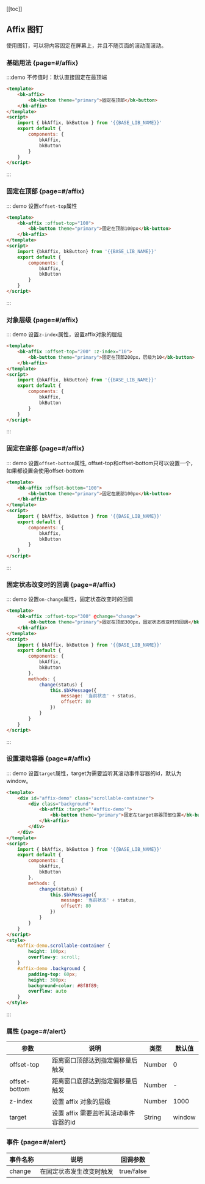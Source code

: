 <script>
  import { bkAffix, bkButton } from '@'

  export default {
    components: {
      bkAffix,
      bkButton
    },
    methods: {
      change(status) {
        this.$bkMessage({
          message: '当前状态' + status,
          offsetY: 80
        })
      }
    }
  }
</script>
<style>
    #affix-demo.scrollable-container {
        height: 100px;
        overflow-y: scroll;
    }
    #affix-demo .background {
        padding-top: 60px;
        height: 300px;
        background-color: #9b9b9b;
    }
</style>

[[toc]]

## Affix 图钉

使用图钉，可以将内容固定在屏幕上，并且不随页面的滚动而滚动。

### 基础用法 {page=#/affix}

:::demo 不传值时：默认直接固定在最顶端

```html
<template>
    <bk-affix>
        <bk-button theme="primary">固定在顶部</bk-button>
    </bk-affix>
</template>
<script>
    import { bkAffix, bkButton } from '{{BASE_LIB_NAME}}'
    export default {
        components: {
            bkAffix,
            bkButton
        }
    }
</script>
```
:::

### 固定在顶部 {page=#/affix}
::: demo 设置`offset-top`属性

```html
<template>
    <bk-affix :offset-top="100">
        <bk-button theme="primary">固定在顶部100px</bk-button>
    </bk-affix>
</template>
<script>
    import {bkAffix, bkButton} from '{{BASE_LIB_NAME}}'
    export default {
        components: {
            bkAffix,
            bkButton
        }
    }
</script>
```
:::

### 对象层级 {page=#/affix}
::: demo 设置`z-index`属性，设置affix对象的层级

```html
<template>
    <bk-affix :offset-top="200" :z-index="10">
        <bk-button theme="primary">固定在顶部200px，层级为10</bk-button>
    </bk-affix>
</template>
<script>
    import {bkAffix, bkButton} from '{{BASE_LIB_NAME}}'
    export default {
        components: {
            bkAffix,
            bkButton
        }
    }
</script>
```
:::

### 固定在底部 {page=#/affix}
::: demo 设置`offset-bottom`属性, offset-top和offset-bottom只可以设置一个，如果都设置会使用offset-bottom
```html
<template>
    <bk-affix :offset-bottom="100">
        <bk-button theme="primary">固定在底部100px</bk-button>
    </bk-affix>
</template>
<script>
    import { bkAffix, bkButton } from '{{BASE_LIB_NAME}}'
    export default {
        components: {
            bkAffix,
            bkButton
        }
    }
</script>
```
:::

### 固定状态改变时的回调 {page=#/affix}
::: demo 设置`on-change`属性，固定状态改变时的回调
```html
<template>
    <bk-affix :offset-top="300" @change="change">
        <bk-button theme="primary">固定在顶部300px，固定状态改变时的回调</bk-button>
    </bk-affix>
</template>
<script>
    import { bkAffix, bkButton } from '{{BASE_LIB_NAME}}'
    export default {
        components: {
            bkAffix,
            bkButton
        },
        methods: {
            change(status) {
                this.$bkMessage({
                    message: '当前状态' + status,
                    offsetY: 80
                })
            }
        }
    }
</script>
```
:::

### 设置滚动容器 {page=#/affix}
::: demo 设置`target`属性，target为需要监听其滚动事件容器的id，默认为 window。
```html
<template>
    <div id="affix-demo" class="scrollable-container">
        <div class="background">
            <bk-affix :target="'#affix-demo'">
                <bk-button theme="primary">固定在target容器顶部位置</bk-button>
            </bk-affix>
        </div>
    </div>
</template>
<script>
    import { bkAffix, bkButton } from '{{BASE_LIB_NAME}}'
    export default {
        components: {
            bkAffix,
            bkButton
        },
        methods: {
            change(status) {
                this.$bkMessage({
                    message: '当前状态' + status,
                    offsetY: 80
                })
            }
        }
    }
</script>
<style>
    #affix-demo.scrollable-container {
        height: 100px;
        overflow-y: scroll;
    }
    #affix-demo .background {
        padding-top: 60px;
        height: 300px;
        background-color: #8f8f89;
        overflow: auto
    }
</style>
```
:::

### 属性 {page=#/alert}
| 参数 | 说明 | 类型 | 默认值 |
|------|------|------|------|
| offset-top | 距离窗口顶部达到指定偏移量后触发 | Number| 0 |
| offset-bottom | 距离窗口底部达到指定偏移量后触发 | Number | - |
| z-index | 设置 affix 对象的层级 | Number | 1000 |
| target | 设置 affix 需要监听其滚动事件容器的id | String | window |

### 事件 {page=#/alert}
| 事件名称 | 说明 | 回调参数 |
|------|------|------|
| change | 在固定状态发生改变时触发  | true/false |
